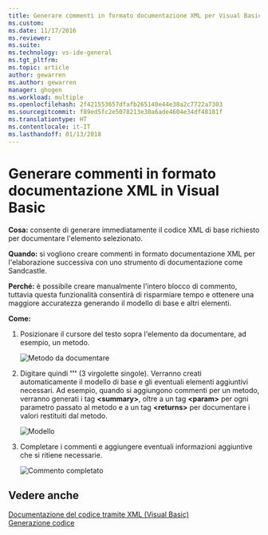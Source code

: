 ```yaml
---
title: Generare commenti in formato documentazione XML per Visual Basic | Microsoft Docs
ms.custom: 
ms.date: 11/17/2016
ms.reviewer: 
ms.suite: 
ms.technology: vs-ide-general
ms.tgt_pltfrm: 
ms.topic: article
author: gewarren
ms.author: gewarren
manager: ghogen
ms.workload: multiple
ms.openlocfilehash: 2f421553657dfafb265140e44e38a2c7722a7303
ms.sourcegitcommit: f89ed5fc2e5078213e30a6ade4604e34df48181f
ms.translationtype: HT
ms.contentlocale: it-IT
ms.lasthandoff: 01/13/2018
---
```

# <a name="generate-xml-documentation-comments-in-visual-basic"></a>Generare commenti in formato documentazione XML in Visual Basic

**Cosa:** consente di generare immediatamente il codice XML di base richiesto per documentare l'elemento selezionato. 

**Quando:** si vogliono creare commenti in formato documentazione XML per l'elaborazione successiva con uno strumento di documentazione come Sandcastle.

**Perché:** è possibile creare manualmente l'intero blocco di commento, tuttavia questa funzionalità consentirà di risparmiare tempo e ottenere una maggiore accuratezza generando il modello di base e altri elementi. 

**Come:**

1. Posizionare il cursore del testo sopra l'elemento da documentare, ad esempio, un metodo.

   ![Metodo da documentare](media/doc-highlight-vb.png)

1. Digitare quindi **'''** (3 virgolette singole). Verranno creati automaticamente il modello di base e gli eventuali elementi aggiuntivi necessari.  Ad esempio, quando si aggiungono commenti per un metodo, verranno generati i tag **\<summary\>**, oltre a un tag **\<param\>** per ogni parametro passato al metodo e a un tag **\<returns\>** per documentare i valori restituiti dal metodo.

   ![Modello](media/doc-preview-vb.png)

1. Completare i commenti e aggiungere eventuali informazioni aggiuntive che si ritiene necessarie.

   ![Commento completato](media/doc-result-vb.png)

## <a name="see-also"></a>Vedere anche

[Documentazione del codice tramite XML (Visual Basic)](/dotnet/visual-basic/programming-guide/program-structure/documenting-your-code-with-xml)  
[Generazione codice](../code-generation-in-visual-studio.md)